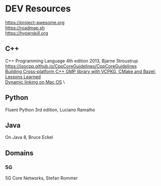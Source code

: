 # DEV Resources
https://project-awesome.org \
https://roadmap.sh \
https://hyperskill.org 

## C++
C++ Programming Language 4th edition 2013, Bjarne Stroustrup \
https://isocpp.github.io/CppCoreGuidelines/CppCoreGuidelines \
[Building Cross-platform C++ GMP library with VCPKG, CMake and Bazel: Lessons Learned](https://igormcoelho.medium.com/building-cross-platform-c-gmp-library-with-vcpkg-cmake-and-bazel-lessons-learned-ea2cba4b697d) \
[Dynamic linking on Mac OS](https://www.mikeash.com/pyblog/friday-qa-2009-11-06-linking-and-install-names.html) \

## Python
Fluent Python 3rd edition, Luciano Ramalho

## Java
On Java 8, Bruce Eckel

## Domains
### 5G
5G Core Networks, Stefan Rommer

